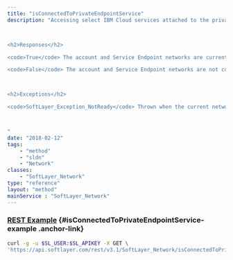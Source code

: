 ```yaml
---
title: "isConnectedToPrivateEndpointService"
description: "Accessing select IBM Cloud services attached to the private back-end network is made possible by establishing a network relationship between an account's private network and the Service Endpoint network. 



<h2>Responses</h2> 

<code>True</code> The account and Service Endpoint networks are currently connected. 

<code>False</code> The account and Service Endpoint networks are not connected; both networks are properly configured to connect. 



<h2>Exceptions</h2> 

<code>SoftLayer_Exception_NotReady</code> Thrown when the current network configuration will not support connection alteration. 



"
date: "2018-02-12"
tags:
    - "method"
    - "sldn"
    - "Network"
classes:
    - "SoftLayer_Network"
type: "reference"
layout: "method"
mainService : "SoftLayer_Network"
---
```


### [REST Example](#isConnectedToPrivateEndpointService-example) <a href="/article/rest/"><i class="fas fa-question"></i></a> {#isConnectedToPrivateEndpointService-example .anchor-link} 
```bash
curl -g -u $SL_USER:$SL_APIKEY -X GET \
'https://api.softlayer.com/rest/v3.1/SoftLayer_Network/isConnectedToPrivateEndpointService'
```
